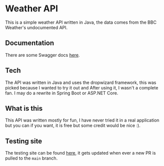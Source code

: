 # Weather API

This is a simple weather API written in Java, the data comes from the BBC Weather's undocumented API.

## Documentation

There are some Swagger docs [here](https://pf-weather-testing.herokuapp.com/api/docs/).

## Tech

The API was written in Java and uses the dropwizard framework, this was picked because I wanted to try it out and After using it, I wasn't a complete fan.
I may do a rewrite in Spring Boot or ASP.NET Core.

## What is this

This API was written mostly for fun, I have never tried it in a real application but you can if you want, it is free but some credit would be nice :).

## Testing site

The testing site can be found [here](https://pf-weather-testing.herokuapp.com/api/docs/), it gets updated when ever a new PR is pulled to the `main` branch.
